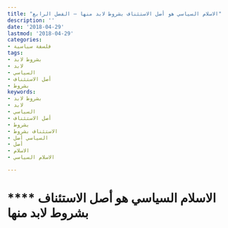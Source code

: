 ```yaml
---
title: "الاسلام السياسي هو أصل الاستئناف بشروط لابد منها – الفصل الرابع"
description: ''
date: '2018-04-29'
lastmod: '2018-04-29'
categories:
- فلسفة سياسية
tags:
- بشروط لابد
- لابد
- السياسي
- أصل الاستئناف
- بشروط
keywords:
- بشروط لابد
- لابد
- السياسي
- أصل الاستئناف
- بشروط
- الاستئناف بشروط
- السياسي أصل
- أصل
- الاسلام
- الاسلام السياسي

---
```

# **** **الاسلام السياسي** هو أصل الاستئناف بشروط لابد منها

###